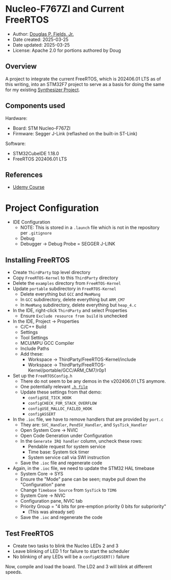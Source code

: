 # Nucleo-F767ZI and Current FreeRTOS

* Author: [Douglas P. Fields, Jr.](mailto:symbolics@lisp.engineer)
* Date created: 2025-03-25
* Date updated: 2025-03-25
* License: Apache 2.0 for portions authored by Doug

## Overview

A project to integrate the current FreeRTOS,
which is 202406.01 LTS as of this writing,
into an STM32F7 project to serve as a basis
for doing the same for my existing
[Synthesizer Project](TODO).

## Components used

Hardware:

* Board: STM Nucleo-F767ZI
* Firmware: Segger J-Link (reflashed on the built-in ST-Link)

Software:

* STM32CubeIDE 1.18.0
* FreeRTOS 202406.01 LTS

## References

* [Udemy Course](https://www.udemy.com/course/mastering-rtos-hands-on-with-freertos-arduino-and-stm32fx/)

# Project Configuration

* IDE Configuration
  * NOTE: This is stored in a `.launch` file which is not in the
    repository per `.gitignore`
  * Debug
  * Debugger -> Debug Probe = SEGGER J-LINK
  
  
## Installing FreeRTOS

* Create `ThirdParty` top level directory
* Copy `FreeRTOS-Kernel` to this `ThirdParty` directory
* Delete the `examples` directory from `FreeRTOS-Kernel`
* Update `portable` subdirectory in `FreeRTOS-Kernel`
  * Delete everything but `GCC` and `MemMang`
  * In `GCC` subdirectory, delete everything but `ARM_CM7`
  * In `MemMang` subdirectory, delete everything but `heap_4.c`
* In the IDE, right-click `ThirdParty` and select Properties
  * Ensure `Exclude resource from build` is unchecked
* In the IDE, Project -> Properties
  * C/C++ Build
  * Settings
  * Tool Settings
  * MCU/MPU GCC Compiler
  * Include Paths
  * Add these:
    * Workspace -> ThirdParty/FreeRTOS-Kernel/include
    * Workspace -> ThirdParty/FreeRTOS-Kernel/portable/GCC/ARM_CM7/r0p1
* Set up the `FreeRTOSConfig.h`
  * There do not seem to be any demos in the v202406.01 LTS anymore.
  * One potentially relevant [`.h file`](https://github.com/FreeRTOS/FreeRTOS/blob/881305dcb813c93bd71e0ec2d3374cc741dec2bd/FreeRTOS/Demo/CORTEX_M7_STM32F7_STM32756G-EVAL_IAR_Keil/FreeRTOSConfig.h)
  * Update these settings from that demo:
    * `configUSE_TICK_HOOK`
    * `configCHECK_FOR_STACK_OVERFLOW`
    * `configUSE_MALLOC_FAILED_HOOK`
    * `configASSERT`
* In the `.ioc` file, we have to remove handlers that are provided by `port.c`
  * They are: `SVC_Handler`, `PendSV_Handler`, and `SysTick_Handler`
  * Open System Core -> NVIC
  * Open Code Generation under Configuration
  * In the `Generate IRQ handler` column, uncheck these rows:
    * Pendable request for system service
    * Time base: System tick timer
    * System service call via SWI instruction
  * Save the `.ioc` file and regenerate code
* Again, in the `.ioc` file, we need to update the STM32 HAL timebase
  * System Core -> SYS
  * Ensure the "Mode" pane can be seen; maybe pull down the "Configuration" pane
  * Change `Timebase Source` from `SysTick` to `TIM6`
  * System Core -> NVIC
  * Configuration pane, NVIC tab
  * Priority Group = "4 bits for pre-emption priority 0 bits for subpriority"
    * (This was already set)
  * Save the `.ioc` and regenerate the code

## Test FreeRTOS

* Create two tasks to blink the Nucleo LEDs 2 and 3
* Leave blinking of LED 1 for failure to start the scheduler
* No blinking of any LEDs will be a `configASSERT()` failure

Now, compile and load the board. The LD2 and 3 will blink
at different speeds.
